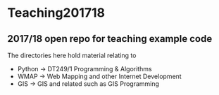 # Teaching201718
## 2017/18 open repo for teaching example code 

The directories here hold material relating to 

* Python -> DT249/1 Programming & Algorithms
* WMAP -> Web Mapping and other Internet Development
* GIS -> GIS and related such as GIS Programming
